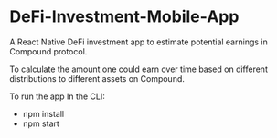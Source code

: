 # DeFi-Investment-Mobile-App

A React Native DeFi investment app to estimate potential earnings in Compound protocol. 

To calculate the amount one could earn over time based on different distributions to different assets on Compound.

To run the app
In the CLI:
- npm install
- npm start
